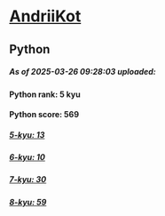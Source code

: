 # [AndriiKot](https://www.codewars.com/users/AndriiKot) 
## Python

##### As of 2025-03-26 09:28:03 uploaded:

#### Python rank: 5 kyu

#### Python score: 569

##### [5-kyu: 13](https://github.com/AndriiKot/Python__CodeWars/tree/main/kyu-5)

##### [6-kyu: 10](https://github.com/AndriiKot/Python__CodeWars/tree/main/kyu-6)

##### [7-kyu: 30](https://github.com/AndriiKot/Python__CodeWars/tree/main/kyu-7)

##### [8-kyu: 59](https://github.com/AndriiKot/Python__CodeWars/tree/main/kyu-8)

